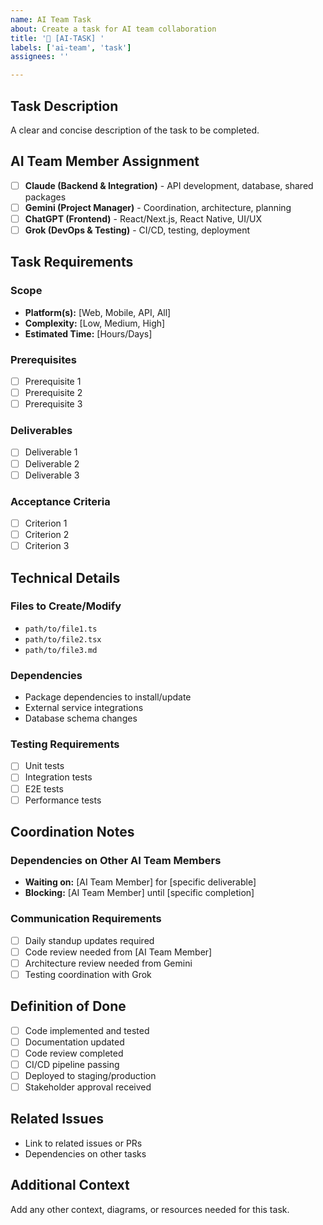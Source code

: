 ```yaml
---
name: AI Team Task
about: Create a task for AI team collaboration
title: '🤖 [AI-TASK] '
labels: ['ai-team', 'task']
assignees: ''

---
```


## Task Description
A clear and concise description of the task to be completed.

## AI Team Member Assignment
- [ ] **Claude (Backend & Integration)** - API development, database, shared packages
- [ ] **Gemini (Project Manager)** - Coordination, architecture, planning
- [ ] **ChatGPT (Frontend)** - React/Next.js, React Native, UI/UX
- [ ] **Grok (DevOps & Testing)** - CI/CD, testing, deployment

## Task Requirements

### Scope
- **Platform(s):** [Web, Mobile, API, All]
- **Complexity:** [Low, Medium, High]
- **Estimated Time:** [Hours/Days]

### Prerequisites
- [ ] Prerequisite 1
- [ ] Prerequisite 2
- [ ] Prerequisite 3

### Deliverables
- [ ] Deliverable 1
- [ ] Deliverable 2
- [ ] Deliverable 3

### Acceptance Criteria
- [ ] Criterion 1
- [ ] Criterion 2
- [ ] Criterion 3

## Technical Details

### Files to Create/Modify
- `path/to/file1.ts`
- `path/to/file2.tsx`
- `path/to/file3.md`

### Dependencies
- Package dependencies to install/update
- External service integrations
- Database schema changes

### Testing Requirements
- [ ] Unit tests
- [ ] Integration tests
- [ ] E2E tests
- [ ] Performance tests

## Coordination Notes

### Dependencies on Other AI Team Members
- **Waiting on:** [AI Team Member] for [specific deliverable]
- **Blocking:** [AI Team Member] until [specific completion]

### Communication Requirements
- [ ] Daily standup updates required
- [ ] Code review needed from [AI Team Member]
- [ ] Architecture review needed from Gemini
- [ ] Testing coordination with Grok

## Definition of Done
- [ ] Code implemented and tested
- [ ] Documentation updated
- [ ] Code review completed
- [ ] CI/CD pipeline passing
- [ ] Deployed to staging/production
- [ ] Stakeholder approval received

## Related Issues
- Link to related issues or PRs
- Dependencies on other tasks

## Additional Context
Add any other context, diagrams, or resources needed for this task.